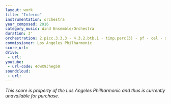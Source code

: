 ```yaml
---
layout: work
title: "Inferno"
instrumentation: orchestra
year_composed: 2016
category_music: Wind Ensemble/Orchestra
duration: 3'
orchestration: 2.picc.3.3.3 - 4.3.2.btb.1 - timp.perc(3) - pf - cel - str
commissioner: Los Angeles Philharmonic
score_url:
drive:
 - url:
youtube: 
 - url-code: 4dwX9Jheg50
soundcloud: 
 - url:
---
```


<i>This score is property of the Los Angeles Philharmonic and thus is currently unavailable for purchase.</i>